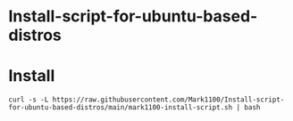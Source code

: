 # **Install-script-for-ubuntu-based-distros**

# Install
    curl -s -L https://raw.githubusercontent.com/Mark1100/Install-script-for-ubuntu-based-distros/main/mark1100-install-script.sh | bash
